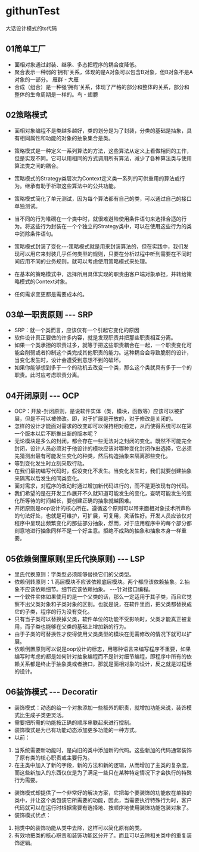 # githunTest
大话设计模式的ts代码

## 01简单工厂
- 面相对象通过封装、继承、多态把程序的耦合度降低。
- 聚合表示一种弱的‘拥有’关系，体现的是A对象可以包含B对象，但B对象不是A对象的一部分。 雁群 - 大雁
- 合成（组合）是一种强‘拥有’关系，体现了严格的部分和整体的关系，部分和整体的生命周期是一样的。鸟 - 翅膀

## 02策略模式
- 面相对象编程不是类越多越好，类的划分是为了封装，分类的基础是抽象，具有相同属性和功能的对象的抽象集合是类。

- 策略模式是一种定义一系列算法的方法，这些算法从定义上看做相同的工作，但是实现不同。它可以用相同的方式调用所有算法，减少了各种算法类与使用算法类之间的耦合。
- 策略模式的Strategy类层次为Context定义类一系列的可供重用的算法或行为。继承有助于析取这些算法中的公共功能。
- 策略模式简化了单元测试，因为每个算法都有自己的类，可以通过自己的接口单独测试。
- 当不同的行为堆砌在一个类中时，就很难避险使用条件语句来选择合适的行为。将这些行为封装在一个个独立的Strategy类中，可以在使用这些行为的类中消除条件语句。
- 策略模式封装了变化---策略模式就是用来封装算法的，但在实践中，我们发现可以用它来封装几乎任何类型的规则，只要在分析过程中听到需要在不同时间应用不同的业务规则，就可以考虑使用策略模式来处理。
- 在基本的策略模式中，选择所用具体实现的职责由客户端对象承担，并转给策略模式的Context对象。
- 任何需求变更都是需要成本的。

## 03单一职责原则 --- SRP
- SRP：就一个类而言，应该仅有一个引起它变化的原因
- 软件设计真正要做的许多内容，就是发现职责并把那些职责相互分离。
- 如果一个类承担的职责过多，就等于把这些职责耦合在一起，一个职责变化可能会削弱或者抑制这个类完成其他职责的能力。这种耦合会导致脆弱的设计，当变化发生时，设计会遭受到意想不到的破坏。
- 如果你能够想到多于一个的动机去改变一个类，那么这个类就具有多于一个的职责。此时应考虑职责分离。

## 04开闭原则 --- OCP
- OCP：开放-封闭原则，是说软件实体（类，模块，函数等）应该可以被扩展，但是不可以被修改。即，对于扩展是开放的，对于修改是关闭的。
- 怎样的设计才能面对需求的改变却可以保持相对稳定，从而使得系统可以在第一个版本以后不断推出新的版本呢？
- 无论模块是多么的封闭，都会存在一些无法对之封闭的变化。既然不可能完全封闭，设计人员必须对于他设计的模块应该对哪种变化封闭作出选择，它必须先猜测出最有可能发生变化的种类，然后构造抽象来隔离那些变化。
- 等到变化发生时立刻采取行动。
- 在我们最初编写代码时，假设变化不发生。当变化发生时，我们就要创建抽象来隔离以后发生的同类变化。
- 面对需求，对程序的改动时通过增加新代码进行的，而不是更改现有的代码。
- 我们希望的是在开发工作展开不久就知道可能发生的变化，查明可能发生的变化所等待的时间越长，要创建正确的抽象就越困难。
- 开闭原则是oop设计的核心所在。遵循这个原则可以带来面相对象技术所声称的句法好处，也就是可维护，可扩展，可复用，灵活性好。开发人员应该仅对程序中呈现出频繁变化的那些部分抽象，然而，对于应用程序中的每个部分都刻意地进行抽象同样不是一个好主意。拒绝不成熟的抽象和抽象本身一样重要。

## 05依赖倒置原则(里氏代换原则) --- LSP 
- 里氏代换原则：字类型必须能够替换它们的父类型。
- 依赖倒转原则：1.高层模块不应该依赖底层模块。两个都应该依赖抽象。2.抽象不应该依赖细节。细节应该依赖抽象。 ---针对接口编程。
- 一个软件实体如果使用的是一个父类的话，那么一定适用于其子类，而且它觉察不出父类对象和子类对象的区别。也就是说，在软件里面，把父类都替换成它的子类，程序的行为没有变化。
- 只有当子类可以替换掉父类，软件单位的功能不受影响时，父类才能真正被复用，而子类也能够在父类的基础上增加新的行为。
- 由于子类的可替换性才使得使用父类类型的模块在无需修改的情况下就可以扩展。
- 依赖倒置原则可以说是oop设计的标志，用哪种语言来编写程序不重要，如果编写时考虑的都是如何针对抽象编程而不是针对细节编程，即程序中所有的依赖关系都是终止于抽象类或者接口，那就是面相对象的设计，反之就是过程话的设计。

## 06装饰模式 --- Decoratir
- 装饰模式：动态的给一个对象添加一些额外的职责，就增加功能来说，装饰模式比生成子类更灵活。
- 需要把所需的功能按正确的顺序串联起来进行控制。
- 装饰模式是为已有功能动态添加更多功能的一种方式。
- 以前：
1. 当系统需要新功能时，是向旧的类中添加新的代码。这些新加的代码通常装饰了原有类的核心职责或主要行为。
2. 在主类中加入了新的字段，新的方法和新的逻辑，从而增加了主类的复杂度，而这些新加入的东西仅仅是为了满足一些只在某种特定情况下才会执行的特殊行为需要。
- 装饰模式却提供了一个非常好的解决方案，它把每个要装饰的功能放在单独的类中，并让这个类包装它所需要的功能，因此，当需要执行特殊行为时，客户代码就可以在运行时根据需要有选择地、按顺序地使用装饰功能包装对象了。
- 装饰模式优点：
1. 把类中的装饰功能从类中去除，这样可以简化原有的类。
2. 有效地把类的核心职责和装饰功能区分开了。而且可以去除相关类中的重复装饰逻辑。

